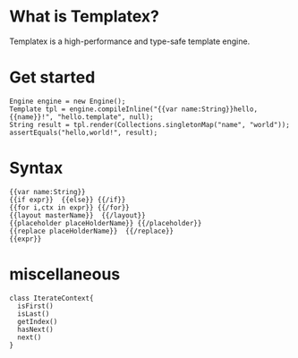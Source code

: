 # What is Templatex?

Templatex is a high-performance and type-safe template engine.

# Get started

    Engine engine = new Engine();
    Template tpl = engine.compileInline("{{var name:String}}hello,{{name}}!", "hello.template", null);
    String result = tpl.render(Collections.singletonMap("name", "world"));
    assertEquals("hello,world!", result);

# Syntax

    {{var name:String}}
    {{if expr}}  {{else}} {{/if}}
    {{for i,ctx in expr}} {{/for}}
    {{layout masterName}}  {{/layout}}
    {{placeholder placeHolderName}} {{/placeholder}}
    {{replace placeHolderName}}  {{/replace}}
    {{expr}}

# miscellaneous

    class IterateContext{
      isFirst()
      isLast()
      getIndex()
      hasNext()
      next()
    }
